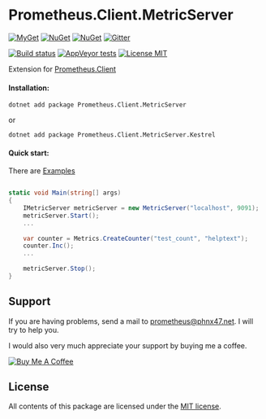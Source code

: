# Prometheus.Client.MetricServer

[![MyGet](https://img.shields.io/myget/prometheus-client-net/vpre/Prometheus.Client.MetricServer.svg?label=myget)](https://www.myget.org/feed/prometheus-client-net/package/nuget/Prometheus.Client.MetricServer)
[![NuGet](https://img.shields.io/nuget/v/Prometheus.Client.MetricServer.svg)](https://www.nuget.org/packages/Prometheus.Client.MetricServer)
[![NuGet](https://img.shields.io/nuget/dt/Prometheus.Client.MetricServer.svg)](https://www.nuget.org/packages/Prometheus.Client.MetricServer)
[![Gitter](https://img.shields.io/gitter/room/PrometheusClientNet/community.svg)](https://gitter.im/PrometheusClientNet/community)

[![Build status](https://ci.appveyor.com/api/projects/status/ea3w0pycgyqqwd1o/branch/master?svg=true)](https://ci.appveyor.com/project/PrometheusClientNet/prometheus-client-metricserver/branch/master)
[![AppVeyor tests](https://img.shields.io/appveyor/tests/PrometheusClientNet/prometheus-client-metricserver.svg)](https://ci.appveyor.com/project/PrometheusClientNet/prometheus-client-metricserver/build/tests)
[![License MIT](https://img.shields.io/badge/license-MIT-green.svg)](https://opensource.org/licenses/MIT)

Extension for [Prometheus.Client](https://github.com/PrometheusClientNet/Prometheus.Client)

#### Installation:

    dotnet add package Prometheus.Client.MetricServer
 or
 
    dotnet add package Prometheus.Client.MetricServer.Kestrel

#### Quick start:

There are [Examples](https://github.com/PrometheusClientNet/Prometheus.Client.Examples/tree/master/MetricServer)

```csharp

static void Main(string[] args)
{
    IMetricServer metricServer = new MetricServer("localhost", 9091);
    metricServer.Start();
    ...
    
    var counter = Metrics.CreateCounter("test_count", "helptext");
    counter.Inc();
    ...     
    
    metricServer.Stop();
}
```

## Support

If you are having problems, send a mail to [prometheus@phnx47.net](mailto://prometheus@phnx47.net). I will try to help you.

I would also very much appreciate your support by buying me a coffee.

<a href="https://www.buymeacoffee.com/phnx47" target="_blank"><img src="https://www.buymeacoffee.com/assets/img/custom_images/yellow_img.png" alt="Buy Me A Coffee" style="height: auto !important;width: auto !important;" ></a>

## License

All contents of this package are licensed under the [MIT license](https://opensource.org/licenses/MIT).




